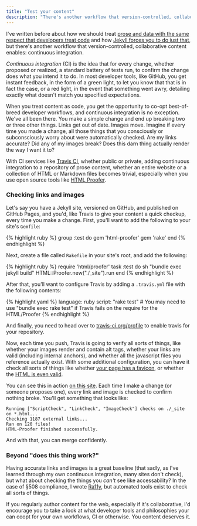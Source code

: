 ```yaml
---
title: "Test your content"
description: "There's another workflow that version-controlled, collaborative content enables: continuous integration for prose."
---
```


I've written before about how we should treat [prose and data with the same respect that developers treat code](http://ben.balter.com/2013/09/16/treat-data-as-code/) and how [Jekyll forces you to do just that](http://ben.balter.com/2013/10/30/content-is-king/), but there's another workflow that version-controlled, collaborative content enables: continuous integration.

*Continuous integration* (CI) is the idea that for every change, whether proposed or realized, a standard battery of tests run, to confirm the change does what you intend it to do. In most developer tools, like GitHub, you get instant feedback, in the form of a green light, to let you know that that is in fact the case, or a red light, in the event that something went awry, detailing exactly what doesn't match you specified expectations.

When you treat content as code, you get the opportunity to co-opt best-of-breed developer workflows, and continuous integration is no exception. We've all been there. You make a simple change and end up breaking two or three other things. Links get out of date. Images move. Imagine if every time you made a change, all those things that you consciously or subconsciously worry about were automatically checked. Are my links accurate? Did any of my images break? Does this darn thing actually render the way I want it to?

With CI services like [Travis CI](https://travis-ci.org/), whether public or private, adding continuous integration to a repository of prose content, whether an entire website or a collection of HTML or Markdown files becomes trivial, especially when you use open source tools like [HTML Proofer](https://github.com/gjtorikian/html-proofer).

### Checking links and images

Let's say you have a Jekyll site, versioned on GitHub, and published on GitHub Pages, and you'd, like Travis to give your content a quick checkup, every time you make a change. First, you'll want to add the following to your site's `Gemfile`:

{% highlight ruby %}
group :test do
  gem 'html-proofer'
  gem 'rake'
end
{% endhighlight %}

Next, create a file called `Rakefile` in your site's root, and add the following:

{% highlight ruby %}
require 'html/proofer'
task :test do
  sh "bundle exec jekyll build"
  HTML::Proofer.new("./_site").run
end
{% endhighlight %}

After that, you'll want to configure Travis by adding a `.travis.yml` file with the following contents:

{% highlight yaml %}
language: ruby
script: "rake test" # You may need to use "bundle exec rake test" if Travis fails on the require for the HTML/Proofer
{% endhighlight %}

And finally, you need to head over to [travis-ci.org/profile](https://travis-ci.org/profile) to enable travis for your repository.

Now, each time you push, Travis is going to verify all sorts of things, like whether your images render and contain alt tags, whether your links are valid (including internal anchors), and whether all the javascript files you reference actually exist. With some additional configuration, you can have it check all sorts of things like whether [your page has a favicon](https://github.com/gjtorikian/html-proofer#favicon), or whether the [HTML is even valid](https://github.com/gjtorikian/html-proofer#html).

You can see this in action [on this site](https://travis-ci.org/benbalter/benbalter.github.com). Each time I make a change (or someone proposes one), every link and image is checked to confirm nothing broke. You'll get something that looks like:

~~~
Running ["ScriptCheck", "LinkCheck", "ImageCheck"] checks on ./_site on *.html...
Checking 1187 external links...
Ran on 120 files!
HTML-Proofer finished successfully.
~~~

And with that, you can merge confidently.

### Beyond "does this thing work?"

Having accurate links and images is a great baseline (that sadly, as I've learned through my own continuous integration, many sites don't check), but what about checking the things you *can't* see like accessability? In the case of §508 compliance, I wrote [Ra11y](https://github.com/benbalter/ra11y), but automated tools exist to check all sorts of things.

If you regularly author content for the web, especially if it's collaborative, I'd encourage you to take a look at what developer tools and philosophies your can coopt for your own workflows, CI or otherwise. You content deserves it.
